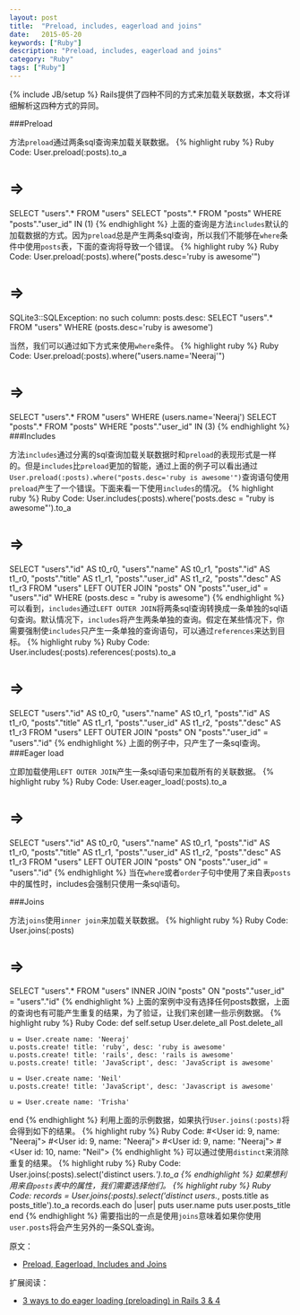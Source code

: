 ```yaml
---
layout: post
title:  "Preload, includes, eagerload and joins"
date:   2015-05-20
keywords: ["Ruby"]
description: "Preload, includes, eagerload and joins"
category: "Ruby"
tags: ["Ruby"]
---
```

{% include JB/setup %}
Rails提供了四种不同的方式来加载关联数据，本文将详细解析这四种方式的异同。

###Preload

方法`preload`通过两条sql查询来加载关联数据。
  {% highlight ruby %}
  Ruby Code:
  User.preload(:posts).to_a
  
  # =>
  SELECT "users".* FROM "users"
  SELECT "posts".* FROM "posts"  WHERE "posts"."user_id" IN (1)
  {% endhighlight %}
上面的查询是方法`includes`默认的加载数据的方式。因为`preload`总是产生两条sql查询，所以我们不能够在`where`条件中使用`posts`表，下面的查询将导致一个错误。
  {% highlight ruby %}
  Ruby Code:
  User.preload(:posts).where("posts.desc='ruby is awesome'")
  
  # =>
  SQLite3::SQLException: no such column: posts.desc:
  SELECT "users".* FROM "users"  WHERE (posts.desc='ruby is awesome')

当然，我们可以通过如下方式来使用`where`条件。
  {% highlight ruby %}
  Ruby Code:
  User.preload(:posts).where("users.name='Neeraj'")
  
  # =>
  SELECT "users".* FROM "users"  WHERE (users.name='Neeraj')
  SELECT "posts".* FROM "posts"  WHERE "posts"."user_id" IN (3)
  {% endhighlight %}
###Includes

方法`includes`通过分离的sql查询加载关联数据时和`preload`的表现形式是一样的。但是`includes`比`preload`更加的智能，通过上面的例子可以看出通过`User.preload(:posts).where("posts.desc='ruby is awesome'")`查询语句使用`preload`产生了一个错误。下面来看一下使用`includes`的情况。
  {% highlight ruby %}
  Ruby Code:
  User.includes(:posts).where('posts.desc = "ruby is awesome"').to_a
  
  # =>
  SELECT "users"."id" AS t0_r0, "users"."name" AS t0_r1, "posts"."id" AS t1_r0,
         "posts"."title" AS t1_r1,
         "posts"."user_id" AS t1_r2, "posts"."desc" AS t1_r3
  FROM "users" LEFT OUTER JOIN "posts" ON "posts"."user_id" = "users"."id"
  WHERE (posts.desc = "ruby is awesome")
  {% endhighlight %}
可以看到，`includes`通过`LEFT OUTER JOIN`将两条sql查询转换成一条单独的sql语句查询。默认情况下，`includes`将产生两条单独的查询。假定在某些情况下，你需要强制使`includes`只产生一条单独的查询语句，可以通过`references`来达到目标。
  {% highlight ruby %}
  Ruby Code:
  User.includes(:posts).references(:posts).to_a
  
  # =>
  SELECT "users"."id" AS t0_r0, "users"."name" AS t0_r1, "posts"."id" AS t1_r0,
         "posts"."title" AS t1_r1,
         "posts"."user_id" AS t1_r2, "posts"."desc" AS t1_r3
  FROM "users" LEFT OUTER JOIN "posts" ON "posts"."user_id" = "users"."id"
  {% endhighlight %}
上面的例子中，只产生了一条sql查询。
###Eager load

立即加载使用`LEFT OUTER JOIN`产生一条sql语句来加载所有的关联数据。
  {% highlight ruby %}
  Ruby Code:
  User.eager_load(:posts).to_a
  
  # =>
  SELECT "users"."id" AS t0_r0, "users"."name" AS t0_r1, "posts"."id" AS t1_r0,
         "posts"."title" AS t1_r1, "posts"."user_id" AS t1_r2, "posts"."desc" AS t1_r3
  FROM "users" LEFT OUTER JOIN "posts" ON "posts"."user_id" = "users"."id"
  {% endhighlight %}
当在`where`或者`order`子句中使用了来自表`posts`中的属性时，includes会强制只使用一条sql语句。

###Joins

方法`joins`使用`inner join`来加载关联数据。
  {% highlight ruby %}
  Ruby Code:
  User.joins(:posts)
  
  # =>
  SELECT "users".* FROM "users" INNER JOIN "posts" ON "posts"."user_id" = "users"."id"
  {% endhighlight %}
上面的案例中没有选择任何posts数据，上面的查询也有可能产生重复的结果，为了验证，让我们来创建一些示例数据。
  {% highlight ruby %}
  Ruby Code:
  def self.setup
    User.delete_all
    Post.delete_all
  
    u = User.create name: 'Neeraj'
    u.posts.create! title: 'ruby', desc: 'ruby is awesome'
    u.posts.create! title: 'rails', desc: 'rails is awesome'
    u.posts.create! title: 'JavaScript', desc: 'JavaScript is awesome'
  
    u = User.create name: 'Neil'
    u.posts.create! title: 'JavaScript', desc: 'Javascript is awesome'
  
    u = User.create name: 'Trisha'
  end
  {% endhighlight %}
利用上面的示例数据，如果执行`User.joins(:posts)`将会得到如下的结果。
  {% highlight ruby %}
  Ruby Code:
  #<User id: 9, name: "Neeraj">
  #<User id: 9, name: "Neeraj">
  #<User id: 9, name: "Neeraj">
  #<User id: 10, name: "Neil">
  {% endhighlight %}
可以通过使用`distinct`来消除重复的结果。
    {% highlight ruby %}
    Ruby Code:
    User.joins(:posts).select('distinct users.*').to_a
    {% endhighlight %}
如果想利用来自`posts`表中的属性，我们需要选择他们。
  {% highlight ruby %}
  Ruby Code:
  records = User.joins(:posts).select('distinct users.*, posts.title as posts_title').to_a
  records.each do |user|
    puts user.name
    puts user.posts_title
  end
  {% endhighlight %}
需要指出的一点是使用`joins`意味着如果你使用`user.posts`将会产生另外的一条SQL查询。

原文：

- [Preload, Eagerload, Includes and Joins](http://blog.bigbinary.com/2013/07/01/preload-vs-eager-load-vs-joins-vs-includes.html "Preload, Eagerload, Includes and Joins")

扩展阅读：


- [3 ways to do eager loading (preloading) in Rails 3 & 4](http://blog.arkency.com/2013/12/rails4-preloading/ "3 ways to do eager loading (preloading) in Rails 3 & 4")
